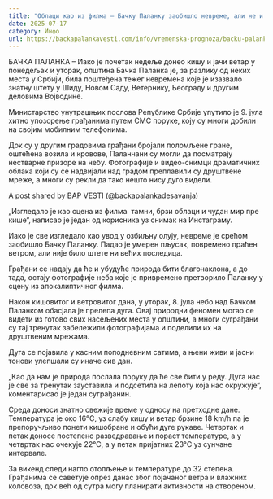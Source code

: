 ```yaml
---
title: "Облаци као из филма – Бачку Паланку заобишло невреме, али не и драматични призори на небу"
date: 2025-07-17
category: Инфо
url: https://backapalankavesti.com/info/vremenska-prognoza/backu-palanku-zaobislo-nevreme/
---
```


БАЧКА ПАЛАНКА – Иако је почетак недеље донео кишу и јачи ветар у понедељак и уторак, општина Бачка Паланка је, за разлику од неких места у Србији, била поштеђена тежег невремена које је изазвало знатну штету у Шиду, Новом Саду, Ветернику, Београду и другим деловима Војводине.

Министарство унутрашњих послова Републике Србије упутило је 9. јула хитно упозорење грађанима путем СМС поруке, коју су многи добили на својим мобилним телефонима.

Док су у другим градовима грађани бројали поломљене гране, оштећена возила и кровове, Паланчани су могли да посматрају нестварне призоре на небу. Фотографије и видео-снимци драматичних облака који су се надвијали над градом преплавили су друштвене мреже, а многи су рекли да тако нешто нису дуго видели.

A post shared by BAP VESTI (@backapalankadesavanja)

„Изгледало је као сцена из филма  тамни, брзи облаци и чудан мир пре кише“, написао је један од корисника уз снимак на Инстаграму.

Иако је све изгледало као увод у озбиљну олују, невреме је срећом заобишло Бачку Паланку. Падао је умерен пљусак, повремено праћен ветром, али није било штете ни већих последица.

Грађани се надају да ће и убудуће природа бити благонаклона, а до тада, остају фотографије неба које је привремено претворило Паланку у сцену из апокалиптичног филма.

Након кишовитог и ветровитог дана, у уторак, 8. јула небо над Бачком Паланком обасјала је прелепа дуга. Овај природни феномен могао се видети из готово свих насељених места у општини, а многи суграђани су тај тренутак забележили фотографијама и поделили их на друштвеним мрежама.

Дуга се појавила у касним поподневним сатима, а њени живи и јасни тонови улепшали су иначе сив дан.

„Као да нам је природа послала поруку да ће све бити у реду. Дуга нас је све за тренутак зауставила и подсетила на лепоту која нас окружује“, коментарисао је један суграђанин.

Среда доноси знатно свежије време у односу на претходне дане. Температура је око 16°C, уз слабу кишу и ветар брзине 18 km/h па је препоручљиво понети кишобране и обући дуге рукаве. Четвртак и петак доносе постепено разведравање и пораст температуре, а у четвртак нас очекује 22°C, а у петак пријатних 23°C уз сунчане интервале.

За викенд следи нагло отопљење и температуре до 32 степена.  Грађанима се саветује опрез данас због појачаног ветра и влажних коловоза, док већ од сутра могу планирати активности на отвореном.
